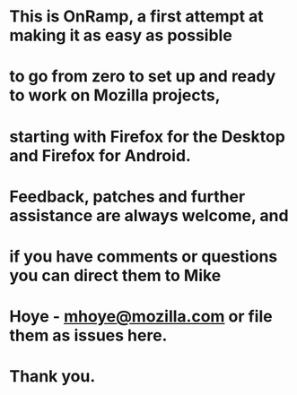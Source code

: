 # This is OnRamp, a first attempt at making it as easy as possible
# to go from zero to set up and ready to work on Mozilla projects,
# starting with Firefox for the Desktop and Firefox for Android.
#
# Feedback, patches and further assistance are always welcome, and
# if you have comments or questions you can direct them to Mike
# Hoye - mhoye@mozilla.com or file them as issues here.
#
# Thank you.

